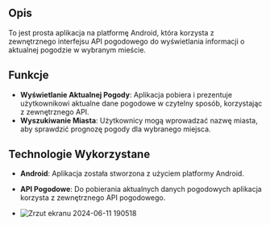 ## Opis

To jest prosta aplikacja na platformę Android, która korzysta z zewnętrznego interfejsu API pogodowego do wyświetlania informacji o aktualnej pogodzie w wybranym mieście.

## Funkcje

- **Wyświetlanie Aktualnej Pogody**: Aplikacja pobiera i prezentuje użytkownikowi aktualne dane pogodowe w czytelny sposób, korzystając z zewnętrznego API.
- **Wyszukiwanie Miasta**: Użytkownicy mogą wprowadzać nazwę miasta, aby sprawdzić prognozę pogody dla wybranego miejsca.

## Technologie Wykorzystane

- **Android**: Aplikacja została stworzona z użyciem platformy Android.
- **API Pogodowe**: Do pobierania aktualnych danych pogodowych aplikacja korzysta z zewnętrznego API pogodowego.

- ![Zrzut ekranu 2024-06-11 190518](https://github.com/karmelos/Wether/assets/131821309/fa240206-7db4-40c9-b1ba-b16e66f8779a)
